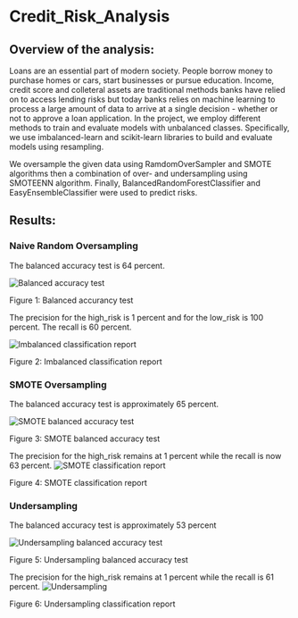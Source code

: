 # Credit_Risk_Analysis

## Overview of the analysis:

Loans are an essential part of modern society. People borrow money to purchase homes or cars, start businesses or pursue education. Income, credit score and colleteral assets are traditional methods banks have relied on to access lending risks but today banks relies on machine learning to process a large amount of data to arrive at a single decision - whether or not to approve a loan application. In the project, we employ different methods to train and evaluate models with unbalanced classes. Specifically, we use imbalanced-learn and scikit-learn libraries to build and evaluate models using resampling.

We oversample the given data using RamdomOverSampler and SMOTE algorithms then a combination of over- and undersampling using SMOTEENN algorithm. Finally, BalancedRandomForestClassifier and EasyEnsembleClassifier were used to predict risks.

## Results:

### Naive Random Oversampling

The balanced accuracy test is 64 percent.

![Balanced accuracy test](https://user-images.githubusercontent.com/91093413/151721515-ad0eb385-a502-4337-a775-f9f03ece030a.png)

Figure 1: Balanced accurancy test


The precision for the high_risk is 1 percent and for the low_risk is 100 percent. The recall is 60 percent.

![Imbalanced classification report](https://user-images.githubusercontent.com/91093413/151721623-21802718-5e54-486c-b2ed-029dbdb0a97c.png)

Figure 2: Imbalanced classification report


### SMOTE Oversampling

The balanced accuracy test is approximately 65 percent.

![SMOTE balanced accuracy test](https://user-images.githubusercontent.com/91093413/151722029-ba20d393-ce29-40f0-9d25-974b4c03ef55.png)

Figure 3: SMOTE balanced accuracy test

The precision for the high_risk remains at 1 percent while the recall is now 63 percent.
![SMOTE classification report](https://user-images.githubusercontent.com/91093413/151721924-06dd7c47-094f-4528-b155-297c8b7aef90.png)

Figure 4: SMOTE classification report

### Undersampling

The balanced accuracy test is approximately 53 percent

![Undersampling balanced accuracy test](https://user-images.githubusercontent.com/91093413/151722153-7965848c-6bbc-4176-bf4c-0d6f5db4c740.png)

Figure 5: Undersampling balanced accuracy test

The precision for the high_risk remains at 1 percent while the recall is 61 percent.
![Undersampling](https://user-images.githubusercontent.com/91093413/151722209-9cdbf6c8-4e9e-4373-85fe-08b2efbe2c6d.png)

Figure 6: Undersampling classification report
